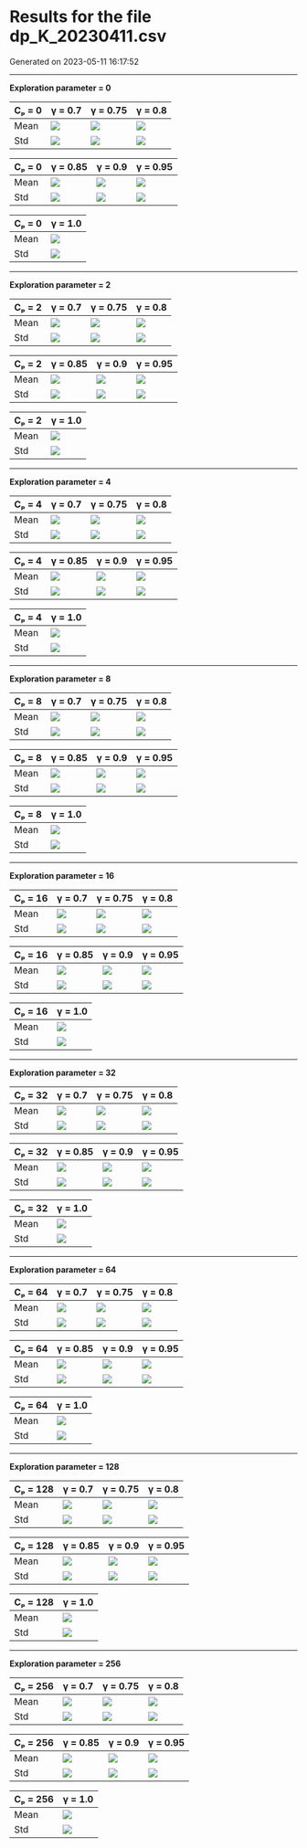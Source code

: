 # Results for the file dp_K_20230411.csv 

Generated on 2023-05-11 16:17:52

---

**Exploration parameter = 0**

| Cₚ = 0 | γ = 0.7 | γ = 0.75 | γ = 0.8 | 
| --- | --- | --- | --- | 
| Mean | ![](fig/dp_K/mean_g_0.7_cp_0.png) | ![](fig/dp_K/mean_g_0.75_cp_0.png) | ![](fig/dp_K/mean_g_0.8_cp_0.png) | 
| Std | ![](fig/dp_K/std_g_0.7_cp_0.png) | ![](fig/dp_K/std_g_0.75_cp_0.png) | ![](fig/dp_K/std_g_0.8_cp_0.png) | 

| Cₚ = 0 | γ = 0.85 | γ = 0.9 | γ = 0.95 | 
| --- | --- | --- | --- | 
| Mean | ![](fig/dp_K/mean_g_0.85_cp_0.png) | ![](fig/dp_K/mean_g_0.9_cp_0.png) | ![](fig/dp_K/mean_g_0.95_cp_0.png) | 
| Std | ![](fig/dp_K/std_g_0.85_cp_0.png) | ![](fig/dp_K/std_g_0.9_cp_0.png) | ![](fig/dp_K/std_g_0.95_cp_0.png) | 

| Cₚ = 0 | γ = 1.0 | 
| --- | --- | 
| Mean | ![](fig/dp_K/mean_g_1.0_cp_0.png) | 
| Std | ![](fig/dp_K/std_g_1.0_cp_0.png) | 

---

**Exploration parameter = 2**

| Cₚ = 2 | γ = 0.7 | γ = 0.75 | γ = 0.8 | 
| --- | --- | --- | --- | 
| Mean | ![](fig/dp_K/mean_g_0.7_cp_2.png) | ![](fig/dp_K/mean_g_0.75_cp_2.png) | ![](fig/dp_K/mean_g_0.8_cp_2.png) | 
| Std | ![](fig/dp_K/std_g_0.7_cp_2.png) | ![](fig/dp_K/std_g_0.75_cp_2.png) | ![](fig/dp_K/std_g_0.8_cp_2.png) | 

| Cₚ = 2 | γ = 0.85 | γ = 0.9 | γ = 0.95 | 
| --- | --- | --- | --- | 
| Mean | ![](fig/dp_K/mean_g_0.85_cp_2.png) | ![](fig/dp_K/mean_g_0.9_cp_2.png) | ![](fig/dp_K/mean_g_0.95_cp_2.png) | 
| Std | ![](fig/dp_K/std_g_0.85_cp_2.png) | ![](fig/dp_K/std_g_0.9_cp_2.png) | ![](fig/dp_K/std_g_0.95_cp_2.png) | 

| Cₚ = 2 | γ = 1.0 | 
| --- | --- | 
| Mean | ![](fig/dp_K/mean_g_1.0_cp_2.png) | 
| Std | ![](fig/dp_K/std_g_1.0_cp_2.png) | 

---

**Exploration parameter = 4**

| Cₚ = 4 | γ = 0.7 | γ = 0.75 | γ = 0.8 | 
| --- | --- | --- | --- | 
| Mean | ![](fig/dp_K/mean_g_0.7_cp_4.png) | ![](fig/dp_K/mean_g_0.75_cp_4.png) | ![](fig/dp_K/mean_g_0.8_cp_4.png) | 
| Std | ![](fig/dp_K/std_g_0.7_cp_4.png) | ![](fig/dp_K/std_g_0.75_cp_4.png) | ![](fig/dp_K/std_g_0.8_cp_4.png) | 

| Cₚ = 4 | γ = 0.85 | γ = 0.9 | γ = 0.95 | 
| --- | --- | --- | --- | 
| Mean | ![](fig/dp_K/mean_g_0.85_cp_4.png) | ![](fig/dp_K/mean_g_0.9_cp_4.png) | ![](fig/dp_K/mean_g_0.95_cp_4.png) | 
| Std | ![](fig/dp_K/std_g_0.85_cp_4.png) | ![](fig/dp_K/std_g_0.9_cp_4.png) | ![](fig/dp_K/std_g_0.95_cp_4.png) | 

| Cₚ = 4 | γ = 1.0 | 
| --- | --- | 
| Mean | ![](fig/dp_K/mean_g_1.0_cp_4.png) | 
| Std | ![](fig/dp_K/std_g_1.0_cp_4.png) | 

---

**Exploration parameter = 8**

| Cₚ = 8 | γ = 0.7 | γ = 0.75 | γ = 0.8 | 
| --- | --- | --- | --- | 
| Mean | ![](fig/dp_K/mean_g_0.7_cp_8.png) | ![](fig/dp_K/mean_g_0.75_cp_8.png) | ![](fig/dp_K/mean_g_0.8_cp_8.png) | 
| Std | ![](fig/dp_K/std_g_0.7_cp_8.png) | ![](fig/dp_K/std_g_0.75_cp_8.png) | ![](fig/dp_K/std_g_0.8_cp_8.png) | 

| Cₚ = 8 | γ = 0.85 | γ = 0.9 | γ = 0.95 | 
| --- | --- | --- | --- | 
| Mean | ![](fig/dp_K/mean_g_0.85_cp_8.png) | ![](fig/dp_K/mean_g_0.9_cp_8.png) | ![](fig/dp_K/mean_g_0.95_cp_8.png) | 
| Std | ![](fig/dp_K/std_g_0.85_cp_8.png) | ![](fig/dp_K/std_g_0.9_cp_8.png) | ![](fig/dp_K/std_g_0.95_cp_8.png) | 

| Cₚ = 8 | γ = 1.0 | 
| --- | --- | 
| Mean | ![](fig/dp_K/mean_g_1.0_cp_8.png) | 
| Std | ![](fig/dp_K/std_g_1.0_cp_8.png) | 

---

**Exploration parameter = 16**

| Cₚ = 16 | γ = 0.7 | γ = 0.75 | γ = 0.8 | 
| --- | --- | --- | --- | 
| Mean | ![](fig/dp_K/mean_g_0.7_cp_16.png) | ![](fig/dp_K/mean_g_0.75_cp_16.png) | ![](fig/dp_K/mean_g_0.8_cp_16.png) | 
| Std | ![](fig/dp_K/std_g_0.7_cp_16.png) | ![](fig/dp_K/std_g_0.75_cp_16.png) | ![](fig/dp_K/std_g_0.8_cp_16.png) | 

| Cₚ = 16 | γ = 0.85 | γ = 0.9 | γ = 0.95 | 
| --- | --- | --- | --- | 
| Mean | ![](fig/dp_K/mean_g_0.85_cp_16.png) | ![](fig/dp_K/mean_g_0.9_cp_16.png) | ![](fig/dp_K/mean_g_0.95_cp_16.png) | 
| Std | ![](fig/dp_K/std_g_0.85_cp_16.png) | ![](fig/dp_K/std_g_0.9_cp_16.png) | ![](fig/dp_K/std_g_0.95_cp_16.png) | 

| Cₚ = 16 | γ = 1.0 | 
| --- | --- | 
| Mean | ![](fig/dp_K/mean_g_1.0_cp_16.png) | 
| Std | ![](fig/dp_K/std_g_1.0_cp_16.png) | 

---

**Exploration parameter = 32**

| Cₚ = 32 | γ = 0.7 | γ = 0.75 | γ = 0.8 | 
| --- | --- | --- | --- | 
| Mean | ![](fig/dp_K/mean_g_0.7_cp_32.png) | ![](fig/dp_K/mean_g_0.75_cp_32.png) | ![](fig/dp_K/mean_g_0.8_cp_32.png) | 
| Std | ![](fig/dp_K/std_g_0.7_cp_32.png) | ![](fig/dp_K/std_g_0.75_cp_32.png) | ![](fig/dp_K/std_g_0.8_cp_32.png) | 

| Cₚ = 32 | γ = 0.85 | γ = 0.9 | γ = 0.95 | 
| --- | --- | --- | --- | 
| Mean | ![](fig/dp_K/mean_g_0.85_cp_32.png) | ![](fig/dp_K/mean_g_0.9_cp_32.png) | ![](fig/dp_K/mean_g_0.95_cp_32.png) | 
| Std | ![](fig/dp_K/std_g_0.85_cp_32.png) | ![](fig/dp_K/std_g_0.9_cp_32.png) | ![](fig/dp_K/std_g_0.95_cp_32.png) | 

| Cₚ = 32 | γ = 1.0 | 
| --- | --- | 
| Mean | ![](fig/dp_K/mean_g_1.0_cp_32.png) | 
| Std | ![](fig/dp_K/std_g_1.0_cp_32.png) | 

---

**Exploration parameter = 64**

| Cₚ = 64 | γ = 0.7 | γ = 0.75 | γ = 0.8 | 
| --- | --- | --- | --- | 
| Mean | ![](fig/dp_K/mean_g_0.7_cp_64.png) | ![](fig/dp_K/mean_g_0.75_cp_64.png) | ![](fig/dp_K/mean_g_0.8_cp_64.png) | 
| Std | ![](fig/dp_K/std_g_0.7_cp_64.png) | ![](fig/dp_K/std_g_0.75_cp_64.png) | ![](fig/dp_K/std_g_0.8_cp_64.png) | 

| Cₚ = 64 | γ = 0.85 | γ = 0.9 | γ = 0.95 | 
| --- | --- | --- | --- | 
| Mean | ![](fig/dp_K/mean_g_0.85_cp_64.png) | ![](fig/dp_K/mean_g_0.9_cp_64.png) | ![](fig/dp_K/mean_g_0.95_cp_64.png) | 
| Std | ![](fig/dp_K/std_g_0.85_cp_64.png) | ![](fig/dp_K/std_g_0.9_cp_64.png) | ![](fig/dp_K/std_g_0.95_cp_64.png) | 

| Cₚ = 64 | γ = 1.0 | 
| --- | --- | 
| Mean | ![](fig/dp_K/mean_g_1.0_cp_64.png) | 
| Std | ![](fig/dp_K/std_g_1.0_cp_64.png) | 

---

**Exploration parameter = 128**

| Cₚ = 128 | γ = 0.7 | γ = 0.75 | γ = 0.8 | 
| --- | --- | --- | --- | 
| Mean | ![](fig/dp_K/mean_g_0.7_cp_128.png) | ![](fig/dp_K/mean_g_0.75_cp_128.png) | ![](fig/dp_K/mean_g_0.8_cp_128.png) | 
| Std | ![](fig/dp_K/std_g_0.7_cp_128.png) | ![](fig/dp_K/std_g_0.75_cp_128.png) | ![](fig/dp_K/std_g_0.8_cp_128.png) | 

| Cₚ = 128 | γ = 0.85 | γ = 0.9 | γ = 0.95 | 
| --- | --- | --- | --- | 
| Mean | ![](fig/dp_K/mean_g_0.85_cp_128.png) | ![](fig/dp_K/mean_g_0.9_cp_128.png) | ![](fig/dp_K/mean_g_0.95_cp_128.png) | 
| Std | ![](fig/dp_K/std_g_0.85_cp_128.png) | ![](fig/dp_K/std_g_0.9_cp_128.png) | ![](fig/dp_K/std_g_0.95_cp_128.png) | 

| Cₚ = 128 | γ = 1.0 | 
| --- | --- | 
| Mean | ![](fig/dp_K/mean_g_1.0_cp_128.png) | 
| Std | ![](fig/dp_K/std_g_1.0_cp_128.png) | 

---

**Exploration parameter = 256**

| Cₚ = 256 | γ = 0.7 | γ = 0.75 | γ = 0.8 | 
| --- | --- | --- | --- | 
| Mean | ![](fig/dp_K/mean_g_0.7_cp_256.png) | ![](fig/dp_K/mean_g_0.75_cp_256.png) | ![](fig/dp_K/mean_g_0.8_cp_256.png) | 
| Std | ![](fig/dp_K/std_g_0.7_cp_256.png) | ![](fig/dp_K/std_g_0.75_cp_256.png) | ![](fig/dp_K/std_g_0.8_cp_256.png) | 

| Cₚ = 256 | γ = 0.85 | γ = 0.9 | γ = 0.95 | 
| --- | --- | --- | --- | 
| Mean | ![](fig/dp_K/mean_g_0.85_cp_256.png) | ![](fig/dp_K/mean_g_0.9_cp_256.png) | ![](fig/dp_K/mean_g_0.95_cp_256.png) | 
| Std | ![](fig/dp_K/std_g_0.85_cp_256.png) | ![](fig/dp_K/std_g_0.9_cp_256.png) | ![](fig/dp_K/std_g_0.95_cp_256.png) | 

| Cₚ = 256 | γ = 1.0 | 
| --- | --- | 
| Mean | ![](fig/dp_K/mean_g_1.0_cp_256.png) | 
| Std | ![](fig/dp_K/std_g_1.0_cp_256.png) | 

